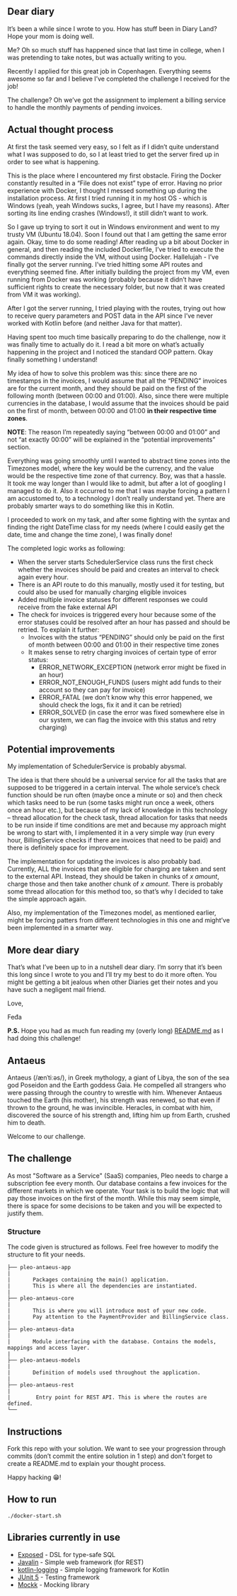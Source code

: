 ## Dear diary

It’s been a while since I wrote to you. How has stuff been in Diary Land? Hope your mom is doing well.

Me? Oh so much stuff has happened since that last time in college, when I was pretending to take notes, but was actually writing to you.

Recently I applied for this great job in Copenhagen. Everything seems awesome so far and I believe I’ve completed the challenge I received for the job!

The challenge? Oh we’ve got the assignment to implement a billing service to handle the monthly payments of pending invoices.

## Actual thought process

At first the task seemed very easy, so I felt as if I didn’t quite understand what I was supposed to do, so I at least tried to get the server fired up in order to see what is happening.

This is the place where I encountered my first obstacle. Firing the Docker constantly resulted in a “File does not exist” type of error. Having no prior experience with Docker, I thought I messed something up during the installation process. At first I tried running it in my host OS - which is Windows (yeah, yeah Windows sucks, I agree, but I have my reasons). After sorting its line ending crashes (Windows!), it still didn’t want to work. 

So I gave up trying to sort it out in Windows environment and went to my trusty VM (Ubuntu 18.04). Soon I found out that I am getting the same error again. Okay, time to do some reading! After reading up a bit about Docker in general, and then reading the included Dockerfile, I’ve tried to execute the commands directly inside the VM, without using Docker.
Hallelujah - I’ve finally got the server running. I’ve tried hitting some API routes and everything seemed fine. After initially building the project from my VM, even running from Docker was working (probably because it didn’t have sufficient rights to create the necessary folder, but now that it was created from VM it was working).

After I got the server running, I tried playing with the routes, trying out how to receive query parameters and POST data in the API since I’ve never worked with Kotlin before (and neither Java for that matter).

Having spent too much time basically preparing to do the challenge, now it was finally time to actually do it. I read a bit more on what’s actually happening in the project and I noticed the standard OOP pattern. Okay finally something I understand!

My idea of how to solve this problem was this: since there are no timestamps in the invoices, I would assume that all the “PENDING” invoices are for the current month, and they should be paid on the first of the following month (between 00:00 and 01:00). Also, since there were multiple currencies in the database, I would assume that the invoices should be paid on the first of month, between 00:00 and 01:00 **in their respective time zones**.

**NOTE**: The reason I’m repeatedly saying “between 00:00 and 01:00” and not “at exactly 00:00” will be explained in the “potential improvements” section.

Everything was going smoothly until I wanted to abstract time zones into the Timezones model, where the key would be the currency, and the value would be the respective time zone of that currency. Boy, was that a hassle. It took me way longer than I would like to admit, but after a lot of googling I managed to do it. Also it occurred to me that I was maybe forcing a pattern I am accustomed to, to a technology I don’t really understand yet. There are probably smarter ways to do something like this in Kotlin.

I proceeded to work on my task, and after some fighting with the syntax and finding the right DateTime class for my needs (where I could easily get the date, time and change the time zone), I was finally done!

The completed logic works as following: 

- When the server starts SchedulerService class runs the first check whether the invoices should be paid and creates an interval to check again every hour.
- There is an API route to do this manually, mostly used it for testing, but could also be used for manually charging eligible invoices
- Added multiple invoice statuses for different responses we could receive from the fake external API
- The check for invoices is triggered every hour because some of the error statuses could be resolved after an hour has passed and should be retried. To explain it further:
    - Invoices with the status “PENDING” should only be paid on the first of month between 00:00 and 01:00 in their respective time zones
    - It makes sense to retry charging invoices of certain type of error status: 
        - ERROR_NETWORK_EXCEPTION (network error might be fixed in an hour)
        - ERROR_NOT_ENOUGH_FUNDS (users might add funds to their account so they can pay for invoice)
        - ERROR_FATAL (we don’t know why this error happened, we should check the logs, fix it and it can be retried)
        - ERROR_SOLVED (in case the error was fixed somewhere else in our system, we can flag the invoice with this status and retry charging)

## Potential improvements

My implementation of SchedulerService is probably abysmal.

The idea is that there should be a universal service for all the tasks that are supposed to be triggered in a certain interval. The whole service’s check function should be run often (maybe once a minute or so) and then check which tasks need to be run (some tasks might run once a week, others once an hour etc.), but because of my lack of knowledge in this technology – thread allocation for the check task, thread allocation for tasks that needs to be run inside if time conditions are met and because my approach might be wrong to start with, I implemented it in a very simple way (run every hour, BillingService checks if there are invoices that need to be paid) and there is definitely space for improvement.

The implementation for updating the invoices is also probably bad. Currently, ALL the invoices that are eligible for charging are taken and sent to the external API. Instead, they should be taken in chunks of *x amount*, charge those and then take another chunk of *x amount*. There is probably some thread allocation for this method too, so that’s why I decided to take the simple approach again.

Also, my implementation of the Timezones model, as mentioned earlier, might be forcing patters from different technologies in this one and might’ve been implemented in a smarter way.

## More dear diary

That’s what I’ve been up to in a nutshell dear diary. I’m sorry that it’s been this long since I wrote to you and I’ll try my best to do it more often. You might be getting a bit jealous when other Diaries get their notes and you have such a negligent mail friend.

Love,

Feđa

**P.S.** Hope you had as much fun reading my (overly long) [README.md](https://github.com/Meas/antaeus/blob/master/README.md) as I had doing this challenge!

## Antaeus

Antaeus (/ænˈtiːəs/), in Greek mythology, a giant of Libya, the son of the sea god Poseidon and the Earth goddess Gaia. He compelled all strangers who were passing through the country to wrestle with him. Whenever Antaeus touched the Earth (his mother), his strength was renewed, so that even if thrown to the ground, he was invincible. Heracles, in combat with him, discovered the source of his strength and, lifting him up from Earth, crushed him to death.

Welcome to our challenge.

## The challenge

As most "Software as a Service" (SaaS) companies, Pleo needs to charge a subscription fee every month. Our database contains a few invoices for the different markets in which we operate. Your task is to build the logic that will pay those invoices on the first of the month. While this may seem simple, there is space for some decisions to be taken and you will be expected to justify them.

### Structure
The code given is structured as follows. Feel free however to modify the structure to fit your needs.
```
├── pleo-antaeus-app
|
|       Packages containing the main() application. 
|       This is where all the dependencies are instantiated.
|
├── pleo-antaeus-core
|
|       This is where you will introduce most of your new code.
|       Pay attention to the PaymentProvider and BillingService class.
|
├── pleo-antaeus-data
|
|       Module interfacing with the database. Contains the models, mappings and access layer.
|
├── pleo-antaeus-models
|
|       Definition of models used throughout the application.
|
├── pleo-antaeus-rest
|
|        Entry point for REST API. This is where the routes are defined.
└──
```

## Instructions
Fork this repo with your solution. We want to see your progression through commits (don’t commit the entire solution in 1 step) and don't forget to create a README.md to explain your thought process.

Happy hacking 😁!

## How to run
```
./docker-start.sh
```

## Libraries currently in use
* [Exposed](https://github.com/JetBrains/Exposed) - DSL for type-safe SQL
* [Javalin](https://javalin.io/) - Simple web framework (for REST)
* [kotlin-logging](https://github.com/MicroUtils/kotlin-logging) - Simple logging framework for Kotlin
* [JUnit 5](https://junit.org/junit5/) - Testing framework
* [Mockk](https://mockk.io/) - Mocking library
